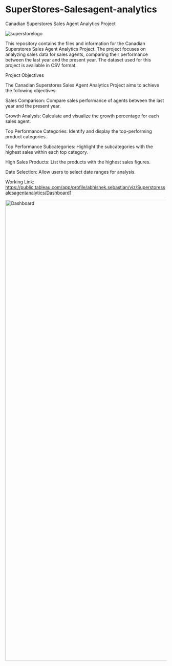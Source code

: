 # SuperStores-Salesagent-analytics
Canadian Superstores Sales Agent Analytics Project

![superstorelogo](https://github.com/abby1712/SuperStores-Salesagent-analytics/assets/72368959/36bbe32b-d6c1-4664-8638-e89f2b1a5cec)


This repository contains the files and information for the Canadian Superstores Sales Agent Analytics Project. 
The project focuses on analyzing sales data for sales agents, comparing their performance between the last year and the present year. 
The dataset used for this project is available in CSV format.

Project Objectives

The Canadian Superstores Sales Agent Analytics Project aims to achieve the following objectives:

Sales Comparison: Compare sales performance of agents between the last year and the present year.

Growth Analysis: Calculate and visualize the growth percentage for each sales agent.

Top Performance Categories: Identify and display the top-performing product categories.

Top Performance Subcategories: Highlight the subcategories with the highest sales within each top category.

High Sales Products: List the products with the highest sales figures.

Date Selection: Allow users to select date ranges for analysis.

Working Link:
https://public.tableau.com/app/profile/abhishek.sebastian/viz/Superstoressalesagentanalytics/Dashboard1

<img width="1440" alt="Dashboard" src="https://github.com/abby1712/SuperStores-Salesagent-analytics/assets/72368959/e050a0a4-236f-43a5-ae72-9d5ddcf5c2b6">

